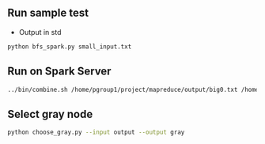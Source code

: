 ## Run sample test 
- Output in std
```bash
python bfs_spark.py small_input.txt 
```

## Run on Spark Server
```bash
../bin/combine.sh /home/pgroup1/project/mapreduce/output/big0.txt /home/pgroup1/project/pyspark/big0 /home/pgroup1/project/pyspark/output
```

## Select gray node
```bash
python choose_gray.py --input output --output gray
```